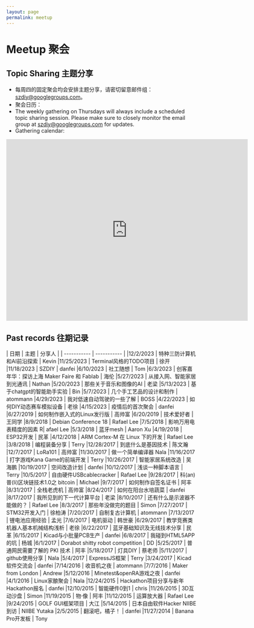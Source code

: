 ```yaml
---
layout: page
permalink: meetup
---
```


# Meetup 聚会


## Topic Sharing 主题分享

- 每周四的固定聚会均会安排主题分享，请密切留意邮件组：[szdiy@googlegroups.com](https://groups.google.com/g/szdiy)。
- 聚会日历：
- The weekly gathering on Thursdays will always include a scheduled topic sharing session. Please make sure to closely monitor the email group at szdiy@googlegroups.com for updates.
- Gathering calendar:

<iframe src="https://calendar.google.com/calendar/embed?src=1b1dd602b762014abe5ac8f1b8795549285a97dd8ef19c2358958a6adcfb8df5%40group.calendar.google.com&ctz=Asia%2FShanghai" style="border: 0" width="640" height="480" frameborder="0" scrolling="no"></iframe>

## Past records 往期记录

<style>
table th:first-of-type {
    width: 150pt;
}
table th:nth-of-type(2) {
    width: 350pt;
}
table th:nth-of-type(3) {
    width: 250pt;
}
</style>
| 日期 | 主题 | 分享人 | 
| ----------- | ----------- |
|12/2/2023	| 特种三防计算机和AI前沿探索	| Kevin
|11/25/2023	| Terminal风格的TODO项目	| 徐开
|11/18/2023	| SZDIY	| danfei
|6/10/2023	| 社工随想	| Tom
|6/3/2023	| 创客嘉年华：探访上海 Maker Faire 和 Fablab	| 海伦
|5/27/2023	| 从接入网、智能家居到光通讯	| Nathan
|5/20/2023	| 那些关于音乐和图像的AI	| 老梁
|5/13/2023	| 基于chatgpt的智能助手实验	| Bin
|5/7/2023	| 几个手工艺品的设计和制作	| atommann
|4/29/2023	| 我对低速自动驾驶的一些了解	| BOSS
|4/22/2023	| 如何DIY动态赛车模拟设备	| 老徐
|4/15/2023	| 疫情后的首次聚会	| danfei
|6/27/2019	| 如何制作嵌入式的Linux发行版	| 高帅富
|6/20/2019	| 技术爱好者	| 王同学
|8/9/2018	| Debian Conference 18	| Rafael Lee
|7/5/2018	| 影响万用电表精度的因素	R| afael Lee
|5/3/2018	| 蓝牙mesh	| Aaron Xu
|4/19/2018	| ESP32开发	| 民革
|4/12/2018	| ARM Cortex-M 在 Linux 下的开发	| Rafael Lee
|3/8/2018	| 编程装备分享	| Terry
|12/28/2017	| 到底什么是基因技术	| 陈文瀚
|12/7/2017	| LoRa101	| 高帅富
|11/30/2017	| 做一个简单编译器	Nala
|11/16/2017	| 打字游戏Kana Game的前端开发	| Terry
|10/26/2017	| 智能家居系统改造	| 吴海鹏
|10/19/2017	| 空间改造计划	| danfei
|10/12/2017	| 浅谈一种脚本语言	| Terry
|10/5/2017	| 自由硬件USBcablecracker	| Rafael Lee
|9/28/2017	| 科(an)普(li)区块链技术1.0之 bitcoin	| Michael
|9/7/2017	| 如何制作自签名证书	| 阿丰
|8/31/2017	| 全栈老虎机	| 高帅富
|8/24/2017	| 如何在阳台水培蔬菜	| danfei
|8/17/2017	| 我所见到的下一代计算平台	| 老梁
|8/10/2017	| 还有什么是示波器不能做的？	| Rafael Lee
|8/3/2017	| 那些年没做完的题目	| Simon
|7/27/2017	| STM32开发入门	| 徐柏涛
|7/20/2017	| 自制复古计算机	| atommann
|7/13/2017	| 锂电池应用经验	| 孟光
|7/6/2017	| 电机驱动	| 韩世豪
|6/29/2017	| 教学竞赛类机器人基本机械结构浅析	| 老徐
|6/22/2017	| 蓝牙基础知识及无线技术分享	| 民革
|6/15/2017	| Kicad与小批量PCB生产	| danfei
|6/8/2017	| 我碰到HTML5APP的坑	| 杨城
|6/1/2017	| Dorabot shitty robot competition	| DD
|5/25/2017	| 普通网民需要了解的 PKI 技术	| 阿丰
|5/18/2017	| 灯具DIY	| 蔡老师
|5/11/2017	| github使用分享	| Nala
|5/4/2017	| ExpressJS框架	| Terry
|3/24/2017	| Kicad软件交流会	| danfei
|7/14/2016	| 收音机之夜	| atommann
|7/7/2016	| Maker from London	| Andrew
|5/12/2016	| Minetest&openRA游戏之夜	| danfei
|4/1/2016	| Linux家酿聚会	| Nala
|12/24/2015	| Hackathon项目分享与新年Hackathon报名	| danfei
|12/10/2015	| 智能硬件0到1	| chris
|11/26/2015	| 3D互动沙盘	| Simon
|11/19/2015	| 物·像	| 阿丰
|11/12/2015	| 运算放大器	| Rafael Lee
|9/24/2015	| GOLF GUI框架项目	| 大江
|5/14/2015	| 日本自由软件Hacker NIIBE到访	| NIIBE Yutaka
|2/5/2015	| 翻滚吧，橘子！	| danfei
|11/27/2014	| Banana Pro开发板	| Tony

